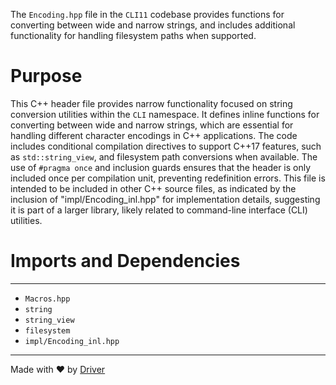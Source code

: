 <!--------------------------------------------------------------------------------->
<!-- IMPORTANT: This file is auto-generated by Driver (https://driver.ai). -------->
<!-- Manual edits may be overwritten on future commits. --------------------------->
<!--------------------------------------------------------------------------------->

The `Encoding.hpp` file in the `CLI11` codebase provides functions for converting between wide and narrow strings, and includes additional functionality for handling filesystem paths when supported.

# Purpose
This C++ header file provides narrow functionality focused on string conversion utilities within the `CLI` namespace. It defines inline functions for converting between wide and narrow strings, which are essential for handling different character encodings in C++ applications. The code includes conditional compilation directives to support C++17 features, such as `std::string_view`, and filesystem path conversions when available. The use of `#pragma once` and inclusion guards ensures that the header is only included once per compilation unit, preventing redefinition errors. This file is intended to be included in other C++ source files, as indicated by the inclusion of "impl/Encoding_inl.hpp" for implementation details, suggesting it is part of a larger library, likely related to command-line interface (CLI) utilities.
# Imports and Dependencies

---
- `Macros.hpp`
- `string`
- `string_view`
- `filesystem`
- `impl/Encoding_inl.hpp`



---
Made with ❤️ by [Driver](https://www.driver.ai/)